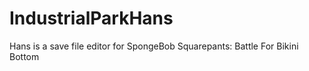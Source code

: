 # IndustrialParkHans
Hans is a save file editor for SpongeBob Squarepants: Battle For Bikini Bottom
